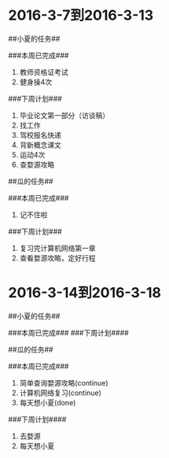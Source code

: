 2016-3-7到2016-3-13
===================

##小夏的任务##

###本周已完成###

1.	教师资格证考试
2.	健身操4次

###下周计划###

1.	毕业论文第一部分（访谈稿）
2.	找工作
3.	驾校报名快递
4.	背新概念课文
5.	运动4次
6.	查婺源攻略

##瓜的任务##

###本周已完成###

1.	记不住啦

###下周计划###

1.	复习完计算机网络第一章
2.	查看婺源攻略，定好行程


2016-3-14到2016-3-18
===================

##小夏的任务##

###本周已完成###
###下周计划####


##瓜的任务##

###本周已完成###
1.	简单查询婺源攻略(continue)
2.	计算机网络复习(continue)
3.	每天想小夏(done)

###下周计划####
1.	去婺源
2.	每天想小夏